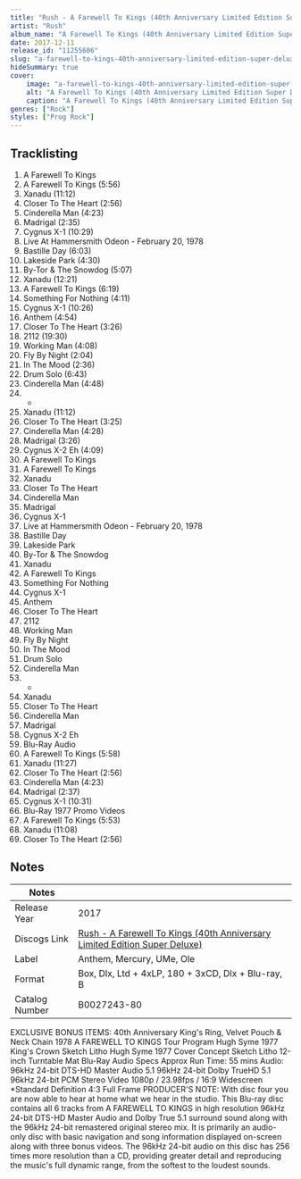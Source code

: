 ```yaml
---
title: "Rush - A Farewell To Kings (40th Anniversary Limited Edition Super Deluxe)"
artist: "Rush"
album_name: "A Farewell To Kings (40th Anniversary Limited Edition Super Deluxe)"
date: 2017-12-11
release_id: "11255606"
slug: "a-farewell-to-kings-40th-anniversary-limited-edition-super-deluxe-11255606"
hideSummary: true
cover:
    image: "a-farewell-to-kings-40th-anniversary-limited-edition-super-deluxe-11255606.jpg"
    alt: "A Farewell To Kings (40th Anniversary Limited Edition Super Deluxe) by Rush"
    caption: "A Farewell To Kings (40th Anniversary Limited Edition Super Deluxe) by Rush"
genres: ["Rock"]
styles: ["Prog Rock"]
---
```

## Tracklisting
1. A Farewell To Kings
2. A Farewell To Kings (5:56)
3. Xanadu (11:12)
4. Closer To The Heart (2:56)
5. Cinderella Man (4:23)
6. Madrigal (2:35)
7. Cygnus X-1 (10:29)
8. Live At Hammersmith Odeon - February 20, 1978
9. Bastille Day (6:03)
10. Lakeside Park (4:30)
11. By-Tor & The Snowdog (5:07)
12. Xanadu (12:21)
13. A Farewell To Kings (6:19)
14. Something For Nothing (4:11)
15. Cygnus X-1 (10:26)
16. Anthem (4:54)
17. Closer To The Heart (3:26)
18. 2112 (19:30)
19. Working Man (4:08)
20. Fly By Night (2:04)
21. In The Mood (2:36)
22. Drum Solo (6:43)
23. Cinderella Man (4:48)
24. -
25. Xanadu (11:12)
26. Closer To The Heart (3:25)
27. Cinderella Man (4:28)
28. Madrigal (3:26)
29. Cygnus X-2 Eh (4:09)
30. A Farewell To Kings
31. A Farewell To Kings
32. Xanadu
33. Closer To The Heart
34. Cinderella Man
35. Madrigal
36. Cygnus X-1
37. Live at Hammersmith Odeon - February 20, 1978
38. Bastille Day
39. Lakeside Park
40. By-Tor & The Snowdog
41. Xanadu
42. A Farewell To Kings
43. Something For Nothing
44. Cygnus X-1
45. Anthem
46. Closer To The Heart
47. 2112
48. Working Man
49. Fly By Night
50. In The Mood
51. Drum Solo
52. Cinderella Man
53. -
54. Xanadu
55. Closer To The Heart
56. Cinderella Man
57. Madrigal
58. Cygnus X-2 Eh
59. Blu-Ray Audio
60. A Farewell To Kings (5:58)
61. Xanadu (11:27)
62. Closer To The Heart (2:56)
63. Cinderella Man (4:23)
64. Madrigal (2:37)
65. Cygnus X-1 (10:31)
66. Blu-Ray 1977 Promo Videos
67. A Farewell To Kings (5:53)
68. Xanadu (11:08)
69. Closer To The Heart (2:56)


## Notes
| Notes          |             |
| ---------------| ----------- |
| Release Year   | 2017 |
| Discogs Link   | [Rush - A Farewell To Kings (40th Anniversary Limited Edition Super Deluxe)](https://www.discogs.com/release/11255606-Rush-A-Farewell-To-Kings-40th-Anniversary-Limited-Edition-Super-Deluxe) |
| Label          | Anthem, Mercury, UMe, Ole |
| Format         | Box, Dlx, Ltd + 4xLP, 180 + 3xCD, Dlx + Blu-ray, B |
| Catalog Number | B0027243-80 |

EXCLUSIVE BONUS ITEMS: 40th Anniversary King's Ring, Velvet Pouch & Neck Chain 1978 A FAREWELL TO KINGS Tour Program Hugh Syme 1977 King's Crown Sketch Litho Hugh Syme 1977 Cover Concept Sketch Litho 12-inch Turntable Mat  Blu-Ray Audio Specs Approx Run Time: 55 mins Audio: 96kHz 24-bit DTS-HD Master Audio 5.1 96kHz 24-bit Dolby TrueHD 5.1 96kHz 24-bit PCM Stereo Video 1080p / 23.98fps / 16:9 Widescreen *Standard Definition 4:3 Full Frame  PRODUCER'S NOTE: With disc four you are now able to hear at home what we hear in the studio. This Blu-ray disc contains all 6 tracks from A FAREWELL TO KINGS in high resolution 96kHz 24-bit DTS-HD Master Audio and Dolby True 5.1 surround sound along with the 96kHz 24-bit remastered original stereo mix. It is primarily an audio-only disc with basic navigation and song information displayed on-screen along with three bonus videos. The 96kHz 24-bit audio on this disc has 256 times more resolution than a CD, providing greater detail and reproducing the music's full dynamic range, from the softest to the loudest sounds.
